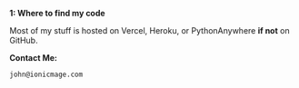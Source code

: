**1: Where to find my code**

Most of my stuff is hosted on Vercel, Heroku, or PythonAnywhere **if not** on GitHub.

**Contact Me:**

```john@ionicmage.com```

